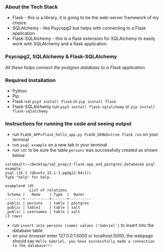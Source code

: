 ### About the Tech Stack

- Flask - this is a library, it is going to be the web-server framework of my choice
- SQLAlchemy - like Psycopg2 but helps with connecting to a Flask application
- Flask-SQLAlchemy - this is a flask extension for SQLAlchemy to easily work with SQLAlchemy and a flask application

### Psycopg2, SQLAlchemy & Flask-SQLAlchemy

_All these helps connect the postgres database to a Flask application_

### Required Installation

- Python
- Pip
- Flask
  run `pip3 install flask` or `pip install flask`
- Flask-SQLAlchemy
  run `pip3 install flask-sqlalchemy` or `pip install flask-sqlalchemy`

### Instructions for running the code and seeing output

- run `FLASK_APP=flask_hello_app.py FLASK_DEBUG=true flask run` on your terminal
- run `psql example` on a new tab in your terminal
- run `\dt` to be sure the table `persons` was successfully created as shown below

```
salt@salt:~/Desktop/sql_prep/2-flask-app_and_postgres_database$ psql example
psql (15.1 (Ubuntu 15.1-1.pgdg22.04+1))
Type "help" for help.

example=# \dt
           List of relations
 Schema |   Name    | Type  |  Owner
--------+-----------+-------+----------
 public | persons   | table | postgres
 public | table1    | table | salt
 public | usernames | table | salt
(3 rows)
```

- run `insert into persons (name) values ('Gabriel')` to insert into the database table
- on your browser enter 127.0.0.1:5000 or localhost:5000, the webpage should say `Hello Gabriel, you have successfully made a connection to the database!!!`
